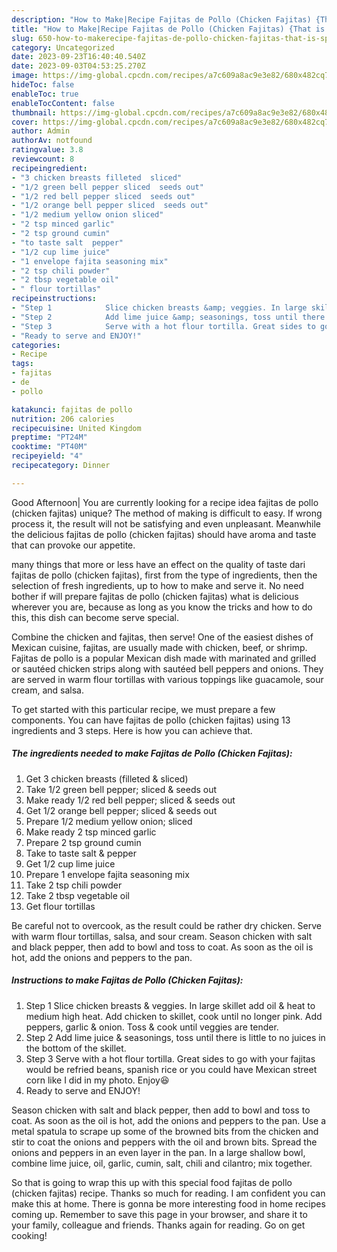 ```yaml
---
description: "How to Make|Recipe Fajitas de Pollo (Chicken Fajitas) {That is Special"
title: "How to Make|Recipe Fajitas de Pollo (Chicken Fajitas) {That is Special"
slug: 650-how-to-makerecipe-fajitas-de-pollo-chicken-fajitas-that-is-special
category: Uncategorized
date: 2023-09-23T16:40:40.540Z
date: 2023-09-03T04:53:25.270Z
image: https://img-global.cpcdn.com/recipes/a7c609a8ac9e3e82/680x482cq70/fajitas-de-pollo-chicken-fajitas-recipe-main-photo.jpg
hideToc: false
enableToc: true
enableTocContent: false
thumbnail: https://img-global.cpcdn.com/recipes/a7c609a8ac9e3e82/680x482cq70/fajitas-de-pollo-chicken-fajitas-recipe-main-photo.jpg
cover: https://img-global.cpcdn.com/recipes/a7c609a8ac9e3e82/680x482cq70/fajitas-de-pollo-chicken-fajitas-recipe-main-photo.jpg
author: Admin
authorAv: notfound
ratingvalue: 3.8
reviewcount: 8
recipeingredient:
- "3 chicken breasts filleted  sliced"
- "1/2 green bell pepper sliced  seeds out"
- "1/2 red bell pepper sliced  seeds out"
- "1/2 orange bell pepper sliced  seeds out"
- "1/2 medium yellow onion sliced"
- "2 tsp minced garlic"
- "2 tsp ground cumin"
- "to taste salt  pepper"
- "1/2 cup lime juice"
- "1 envelope fajita seasoning mix"
- "2 tsp chili powder"
- "2 tbsp vegetable oil"
- " flour tortillas"
recipeinstructions:
- "Step 1            Slice chicken breasts &amp; veggies. In large skillet add oil &amp; heat to medium high heat. Add chicken to skillet, cook until no longer pink. Add peppers, garlic &amp; onion. Toss &amp; cook until veggies are tender."
- "Step 2            Add lime juice &amp; seasonings, toss until there is little to no juices in the bottom of the skillet."
- "Step 3            Serve with a hot flour tortilla. Great sides to go with your fajitas would be refried beans, spanish rice or you could have Mexican street corn like I did in my photo. Enjoy😆"
- "Ready to serve and ENJOY!"
categories:
- Recipe
tags:
- fajitas
- de
- pollo

katakunci: fajitas de pollo 
nutrition: 206 calories
recipecuisine: United Kingdom
preptime: "PT24M"
cooktime: "PT40M"
recipeyield: "4"
recipecategory: Dinner

---
```



Good Afternoon| You are currently looking for a recipe idea fajitas de pollo (chicken fajitas) unique? The method of making is difficult to easy. If wrong process it, the result will not be satisfying and even unpleasant. Meanwhile the delicious fajitas de pollo (chicken fajitas) should have aroma and taste that can provoke our appetite.






many things that more or less have an effect on the quality of taste dari fajitas de pollo (chicken fajitas), first from the type of ingredients, then the selection of fresh ingredients, up to how to make and serve it. No need bother if will prepare fajitas de pollo (chicken fajitas) what is delicious wherever you are, because as long as you know the tricks and how to do this, this dish can become serve special.


Combine the chicken and fajitas, then serve! One of the easiest dishes of Mexican cuisine, fajitas, are usually made with chicken, beef, or shrimp. Fajitas de pollo is a popular Mexican dish made with marinated and grilled or sautéed chicken strips along with sautéed bell peppers and onions. They are served in warm flour tortillas with various toppings like guacamole, sour cream, and salsa.


To get started with this particular recipe, we must prepare a few components. You can have fajitas de pollo (chicken fajitas) using 13 ingredients and 3 steps. Here is how you can achieve that.

<!--inarticleads1-->

##### The ingredients needed to make Fajitas de Pollo (Chicken Fajitas):

1. Get 3 chicken breasts (filleted &amp; sliced)
1. Take 1/2 green bell pepper; sliced &amp; seeds out
1. Make ready 1/2 red bell pepper; sliced &amp; seeds out
1. Get 1/2 orange bell pepper; sliced &amp; seeds out
1. Prepare 1/2 medium yellow onion; sliced
1. Make ready 2 tsp minced garlic
1. Prepare 2 tsp ground cumin
1. Take to taste salt &amp; pepper
1. Get 1/2 cup lime juice
1. Prepare 1 envelope fajita seasoning mix
1. Take 2 tsp chili powder
1. Take 2 tbsp vegetable oil
1. Get  flour tortillas


Be careful not to overcook, as the result could be rather dry chicken. Serve with warm flour tortillas, salsa, and sour cream. Season chicken with salt and black pepper, then add to bowl and toss to coat. As soon as the oil is hot, add the onions and peppers to the pan. 

<!--inarticleads2-->

##### Instructions to make Fajitas de Pollo (Chicken Fajitas):

1. Step 1            Slice chicken breasts &amp; veggies. In large skillet add oil &amp; heat to medium high heat. Add chicken to skillet, cook until no longer pink. Add peppers, garlic &amp; onion. Toss &amp; cook until veggies are tender.
1. Step 2            Add lime juice &amp; seasonings, toss until there is little to no juices in the bottom of the skillet.
1. Step 3            Serve with a hot flour tortilla. Great sides to go with your fajitas would be refried beans, spanish rice or you could have Mexican street corn like I did in my photo. Enjoy😆
1. Ready to serve and ENJOY!

Season chicken with salt and black pepper, then add to bowl and toss to coat. As soon as the oil is hot, add the onions and peppers to the pan. Use a metal spatula to scrape up some of the browned bits from the chicken and stir to coat the onions and peppers with the oil and brown bits. Spread the onions and peppers in an even layer in the pan. In a large shallow bowl, combine lime juice, oil, garlic, cumin, salt, chili and cilantro; mix together. 

So that is going to wrap this up with this special food fajitas de pollo (chicken fajitas) recipe. Thanks so much for reading. I am confident you can make this at home. There is gonna be more interesting food in home recipes coming up. Remember to save this page in your browser, and share it to your family, colleague and friends. Thanks again for reading. Go on get cooking!
